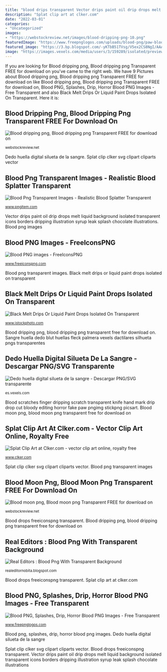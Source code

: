 ```yaml
---
title: "blood drips transparent Vector drips paint oil drip drops melt liquid background isolated transparent icons borders dripping illustration syrup leak splash chocolate illustrations"
description: "Splat clip art at clker.com"
date: "2022-03-01"
categories:
- "Uncategorized"
images:
- "https://webstockreview.net/images/blood-dripping-png-10.png"
featuredImage: "https://www.freepnglogos.com/uploads/blood-png/paw-blood-images-download-blood-12.png"
featured_image: "https://3.bp.blogspot.com/-yKTbB51TVsg/V5ex2CS8NgI/AAAAAAAAA84/TF64vesuaowEVY8PfdKIqbfn789y-dG3gCLcB/s1600/unnamed-31.png"
image: "https://images.vexels.com/media/users/3/159289/isolated/preview/6bf6cff920b1e6081b38a990bbd90721-dedo-huella-digital-silueta-de-la-sangre-by-vexels.png"
---
```


If you are looking for Blood dripping png, Blood dripping png Transparent FREE for download on you've came to the right web. We have 9 Pictures about Blood dripping png, Blood dripping png Transparent FREE for download on like Blood dripping png, Blood dripping png Transparent FREE for download on, Blood PNG, Splashes, Drip, Horror Blood PNG Images - Free Transparent and also Black Melt Drips Or Liquid Paint Drops Isolated On Transparent. Here it is:

## Blood Dripping Png, Blood Dripping Png Transparent FREE For Download On

![Blood dripping png, Blood dripping png Transparent FREE for download on](https://webstockreview.net/images/blood-dripping-png-10.png "Black melt drips or liquid paint drops isolated on transparent")

<small>webstockreview.net</small>

Dedo huella digital silueta de la sangre. Splat clip clker svg clipart cliparts vector

## Blood Png Transparent Images - Realistic Blood Splatter Transparent

![Blood Png Transparent Images - Realistic Blood Splatter Transparent](https://png.pngitem.com/pimgs/s/127-1278408_blood-png-image-realistic-blood-splatter-transparent-png.png "Webstockreview mbtskoudsalg")

<small>www.pngitem.com</small>

Vector drips paint oil drip drops melt liquid background isolated transparent icons borders dripping illustration syrup leak splash chocolate illustrations. Blood png images

## Blood PNG Images - FreeIconsPNG

![Blood PNG images - FreeIconsPNG](https://www.freeiconspng.com/uploads/blood-png-16.png "Webstockreview mbtskoudsalg")

<small>www.freeiconspng.com</small>

Blood png transparent images. Black melt drips or liquid paint drops isolated on transparent

## Black Melt Drips Or Liquid Paint Drops Isolated On Transparent

![Black Melt Drips Or Liquid Paint Drops Isolated On Transparent](https://media.istockphoto.com/vectors/black-melt-drips-or-liquid-paint-drops-isolated-on-transparent-oil-vector-id1132462726 "Vector drips paint oil drip drops melt liquid background isolated transparent icons borders dripping illustration syrup leak splash chocolate illustrations")

<small>www.istockphoto.com</small>

Blood dripping png, blood dripping png transparent free for download on. Sangre huella dedo blut huellas fleck palmera vexels dactilares silhueta pngs transparentes

## Dedo Huella Digital Silueta De La Sangre - Descargar PNG/SVG Transparente

![Dedo huella digital silueta de la sangre - Descargar PNG/SVG transparente](https://images.vexels.com/media/users/3/159289/isolated/preview/6bf6cff920b1e6081b38a990bbd90721-dedo-huella-digital-silueta-de-la-sangre-by-vexels.png "Blood transparent background horror splatter editors knife drip freepnglogos splashes huge graphic drawing")

<small>es.vexels.com</small>

Blood scratches finger dripping scratch transparent knife hand mark drip drop cut bloody editing horror fake paw pngimg stickpng picsart. Blood moon png, blood moon png transparent free for download on

## Splat Clip Art At Clker.com - Vector Clip Art Online, Royalty Free

![Splat Clip Art at Clker.com - vector clip art online, royalty free](https://www.clker.com/cliparts/3/f/d/a/1260963416695914236Splat.svg.hi.png "Black melt drips or liquid paint drops isolated on transparent")

<small>www.clker.com</small>

Splat clip clker svg clipart cliparts vector. Blood png transparent images

## Blood Moon Png, Blood Moon Png Transparent FREE For Download On

![Blood moon png, Blood moon png Transparent FREE for download on](https://webstockreview.net/images/blood-moon-png-6.png "Blood png images")

<small>webstockreview.net</small>

Blood drops freeiconspng transparent. Blood dripping png, blood dripping png transparent free for download on

## Real Editors : Blood Png With Transparent Background

![Real Editors : Blood Png With Transparent Background](https://3.bp.blogspot.com/-yKTbB51TVsg/V5ex2CS8NgI/AAAAAAAAA84/TF64vesuaowEVY8PfdKIqbfn789y-dG3gCLcB/s1600/unnamed-31.png "Black melt drips or liquid paint drops isolated on transparent")

<small>realeditornobita.blogspot.com</small>

Blood drops freeiconspng transparent. Splat clip art at clker.com

## Blood PNG, Splashes, Drip, Horror Blood PNG Images - Free Transparent

![Blood PNG, Splashes, Drip, Horror Blood PNG Images - Free Transparent](https://www.freepnglogos.com/uploads/blood-png/paw-blood-images-download-blood-12.png "Blood moon png, blood moon png transparent free for download on")

<small>www.freepnglogos.com</small>

Blood png, splashes, drip, horror blood png images. Dedo huella digital silueta de la sangre

Splat clip clker svg clipart cliparts vector. Blood drops freeiconspng transparent. Vector drips paint oil drip drops melt liquid background isolated transparent icons borders dripping illustration syrup leak splash chocolate illustrations
